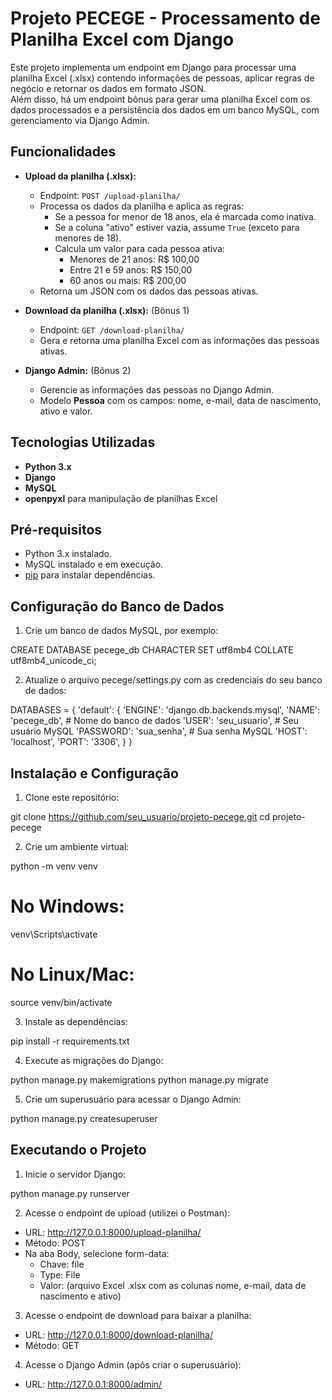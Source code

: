 # Projeto PECEGE - Processamento de Planilha Excel com Django

Este projeto implementa um endpoint em Django para processar uma planilha Excel (.xlsx) contendo informações de pessoas, aplicar regras de negócio e retornar os dados em formato JSON.  
Além disso, há um endpoint bônus para gerar uma planilha Excel com os dados processados e a persistência dos dados em um banco MySQL, com gerenciamento via Django Admin.

## Funcionalidades

- **Upload da planilha (.xlsx):**  
  - Endpoint: `POST /upload-planilha/`
  - Processa os dados da planilha e aplica as regras:
    - Se a pessoa for menor de 18 anos, ela é marcada como inativa.
    - Se a coluna "ativo" estiver vazia, assume `True` (exceto para menores de 18).
    - Calcula um valor para cada pessoa ativa:
      - Menores de 21 anos: R$ 100,00
      - Entre 21 e 59 anos: R$ 150,00
      - 60 anos ou mais: R$ 200,00
  - Retorna um JSON com os dados das pessoas ativas.

- **Download da planilha (.xlsx):** (Bônus 1)
  - Endpoint: `GET /download-planilha/`
  - Gera e retorna uma planilha Excel com as informações das pessoas ativas.

- **Django Admin:** (Bônus 2)
  - Gerencie as informações das pessoas no Django Admin.
  - Modelo **Pessoa** com os campos: nome, e-mail, data de nascimento, ativo e valor.

## Tecnologias Utilizadas

- **Python 3.x**
- **Django**
- **MySQL**
- **openpyxl** para manipulação de planilhas Excel

## Pré-requisitos

- Python 3.x instalado.
- MySQL instalado e em execução.
- [pip](https://pip.pypa.io/en/stable/) para instalar dependências.

## Configuração do Banco de Dados

1. Crie um banco de dados MySQL, por exemplo:


CREATE DATABASE pecege_db CHARACTER SET utf8mb4 COLLATE utf8mb4_unicode_ci;


2. Atualize o arquivo pecege/settings.py com as credenciais do seu banco de dados:


DATABASES = {
    'default': {
        'ENGINE': 'django.db.backends.mysql',
        'NAME': 'pecege_db',     # Nome do banco de dados
        'USER': 'seu_usuario',   # Seu usuário MySQL
        'PASSWORD': 'sua_senha', # Sua senha MySQL
        'HOST': 'localhost',
        'PORT': '3306',
    }
}


## Instalação e Configuração

1. Clone este repositório:


git clone https://github.com/seu_usuario/projeto-pecege.git
cd projeto-pecege


2. Crie um ambiente virtual:


python -m venv venv
# No Windows:
venv\Scripts\activate
# No Linux/Mac:
source venv/bin/activate


3. Instale as dependências:


pip install -r requirements.txt


4. Execute as migrações do Django:


python manage.py makemigrations
python manage.py migrate


5. Crie um superusuário para acessar o Django Admin:


python manage.py createsuperuser


## Executando o Projeto

1. Inicie o servidor Django:


python manage.py runserver


2. Acesse o endpoint de upload (utilizei o Postman):

- URL: http://127.0.0.1:8000/upload-planilha/
- Método: POST
- Na aba Body, selecione form-data:
  - Chave: file
  - Type: File
  - Valor: (arquivo Excel .xlsx com as colunas nome, e-mail, data de nascimento e ativo)

3. Acesse o endpoint de download para baixar a planilha:

- URL: http://127.0.0.1:8000/download-planilha/
- Método: GET

4. Acesse o Django Admin (após criar o superusuário):
- URL: http://127.0.0.1:8000/admin/